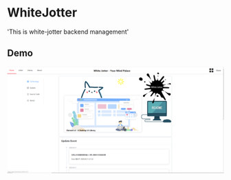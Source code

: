 # WhiteJotter

'This is white-jotter backend management'


## Demo

![](https://raw.githubusercontent.com/realdonald1994/blog-resources/master/img/Sketch.png)
